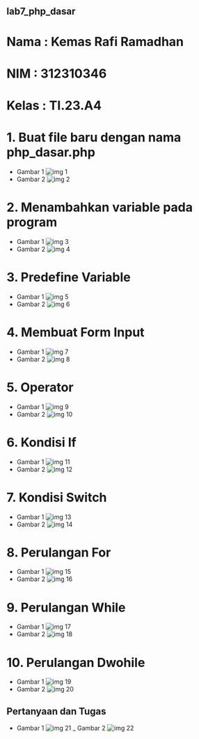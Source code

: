 ## lab7_php_dasar
# Nama  : Kemas Rafi Ramadhan
# NIM   : 312310346
# Kelas : TI.23.A4

# 1. Buat file baru dengan nama php_dasar.php
- Gambar 1
![img 1](Screenshot/1.png)
- Gambar 2
![img 2](Screenshot/2.png)
# 2. Menambahkan variable pada program
- Gambar 1
![img 3](Screenshot/3.png)
- Gambar 2
![img 4](Screenshot/4.png)
# 3. Predefine Variable
- Gambar 1
![img 5](Screenshot/5.png)
- Gambar 2
![img 6](Screenshot/6.png)
# 4. Membuat Form Input
- Gambar 1
![img 7](Screenshot/7.png)
- Gambar 2
![img 8](Screenshot/8.png)
# 5. Operator
- Gambar 1
![img 9](Screenshot/9.png)
- Gambar 2
![img 10](Screenshot/10.png)
# 6. Kondisi If
- Gambar 1
![img 11](Screenshot/11.png)
- Gambar 2
![img 12](Screenshot/12.png)
# 7. Kondisi Switch
- Gambar 1
![img 13](Screenshot/13.png)
- Gambar 2
![img 14](Screenshot/14.png)
# 8. Perulangan For
- Gambar 1
![img 15](Screenshot/15.png)
- Gambar 2
![img 16](Screenshot/16.png)
# 9. Perulangan While
- Gambar 1
![img 17](Screenshot/17.png)
- Gambar 2
![img 18](Screenshot/18.png)
# 10. Perulangan Dwohile
- Gambar 1
![img 19](Screenshot/19.png)
- Gambar 2
![img 20](Screenshot/20.png)
## Pertanyaan dan Tugas
- Gambar 1
![img 21](Screenshot/21.png)
_ Gambar 2
![img 22](Screenshot/22.png)
